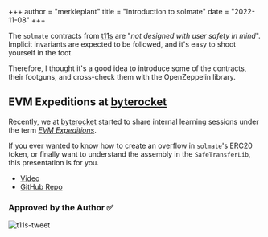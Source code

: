 +++
author = "merkleplant"
title = "Introduction to solmate"
date = "2022-11-08"
+++

The `solmate` contracts from [t11s](https://twitter.com/transmissions11) are
"_not designed with user safety in mind_". Implicit invariants are expected
to be followed, and it's easy to shoot yourself in the foot.

Therefore, I thought it's a good idea to introduce some of the contracts,
their footguns, and cross-check them with the OpenZeppelin library.
<!--more-->


## EVM Expeditions at [byterocket](https://byterocket.com)

Recently, we at [byterocket](https://byterocket.com) started to share internal
learning sessions under the term [_EVM Expeditions_](https://www.youtube.com/playlist?list=PLxO4n4c2l1TIukYArtqectoOoCv3ZF0A7).

If you ever wanted to know how to create an overflow in `solmate`'s ERC20 token,
or finally want to understand the assembly in the `SafeTransferLib`, this
presentation is for you.

- [Video](https://youtu.be/IXzY6yUo1t4?list=PLxO4n4c2l1TIukYArtqectoOoCv3ZF0A7)
- [GitHub Repo](https://github.com/byterocket/about-solmate)

### Approved by the Author ✅

![t11s-tweet](/post/introduction-to-solmate/t11s-tweet.png)

